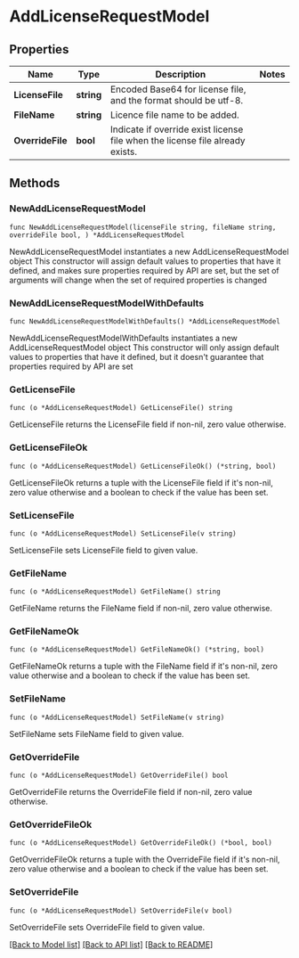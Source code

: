 # AddLicenseRequestModel

## Properties

Name | Type | Description | Notes
------------ | ------------- | ------------- | -------------
**LicenseFile** | **string** | Encoded Base64 for license file, and the format should be utf-8. | 
**FileName** | **string** | Licence file name to be added. | 
**OverrideFile** | **bool** | Indicate if override exist license file when the license file already exists. | 

## Methods

### NewAddLicenseRequestModel

`func NewAddLicenseRequestModel(licenseFile string, fileName string, overrideFile bool, ) *AddLicenseRequestModel`

NewAddLicenseRequestModel instantiates a new AddLicenseRequestModel object
This constructor will assign default values to properties that have it defined,
and makes sure properties required by API are set, but the set of arguments
will change when the set of required properties is changed

### NewAddLicenseRequestModelWithDefaults

`func NewAddLicenseRequestModelWithDefaults() *AddLicenseRequestModel`

NewAddLicenseRequestModelWithDefaults instantiates a new AddLicenseRequestModel object
This constructor will only assign default values to properties that have it defined,
but it doesn't guarantee that properties required by API are set

### GetLicenseFile

`func (o *AddLicenseRequestModel) GetLicenseFile() string`

GetLicenseFile returns the LicenseFile field if non-nil, zero value otherwise.

### GetLicenseFileOk

`func (o *AddLicenseRequestModel) GetLicenseFileOk() (*string, bool)`

GetLicenseFileOk returns a tuple with the LicenseFile field if it's non-nil, zero value otherwise
and a boolean to check if the value has been set.

### SetLicenseFile

`func (o *AddLicenseRequestModel) SetLicenseFile(v string)`

SetLicenseFile sets LicenseFile field to given value.


### GetFileName

`func (o *AddLicenseRequestModel) GetFileName() string`

GetFileName returns the FileName field if non-nil, zero value otherwise.

### GetFileNameOk

`func (o *AddLicenseRequestModel) GetFileNameOk() (*string, bool)`

GetFileNameOk returns a tuple with the FileName field if it's non-nil, zero value otherwise
and a boolean to check if the value has been set.

### SetFileName

`func (o *AddLicenseRequestModel) SetFileName(v string)`

SetFileName sets FileName field to given value.


### GetOverrideFile

`func (o *AddLicenseRequestModel) GetOverrideFile() bool`

GetOverrideFile returns the OverrideFile field if non-nil, zero value otherwise.

### GetOverrideFileOk

`func (o *AddLicenseRequestModel) GetOverrideFileOk() (*bool, bool)`

GetOverrideFileOk returns a tuple with the OverrideFile field if it's non-nil, zero value otherwise
and a boolean to check if the value has been set.

### SetOverrideFile

`func (o *AddLicenseRequestModel) SetOverrideFile(v bool)`

SetOverrideFile sets OverrideFile field to given value.



[[Back to Model list]](../README.md#documentation-for-models) [[Back to API list]](../README.md#documentation-for-api-endpoints) [[Back to README]](../README.md)



